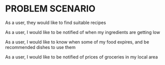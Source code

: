 # PROBLEM SCENARIO

As a user, they would like to find suitable recipes

As a user, I would like to be notified of when my ingredients are getting low

As a user, I would like to know when some of my food expires, and be recommended dishes to use them

As a user, I would like to be notified of prices of groceries in my local area